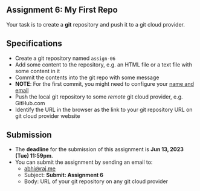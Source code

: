## Assignment 6: My First Repo

Your task is to create a **git** repository and push it to a git cloud provider.

## Specifications
* Create a git repository named `assign-06`
* Add some content to the repository, e.g. an HTML file or a text file with some content in it
* Commit the contents into the git repo with some message
* **NOTE**: For the first commit, you might need to configure your [name and email](https://git-scm.com/book/en/v2/Getting-Started-First-Time-Git-Setup)
* Push the local git repository to some _remote_ git cloud provider, e.g. GitHub.com
* Identify the URL in the browser as the link to your git repository URL on git cloud provider website

## Submission
* The **deadline** for the submission of this assignment is **Jun 13, 2023 (Tue) 11:59pm**.
* You can submit the assignment by sending an email to:
  - [abhi@raj.me](mailto:abhi@raj.me)
  - Subject: **Submit: Assignment 6**
  - Body: URL of your git repository on any git cloud provider
